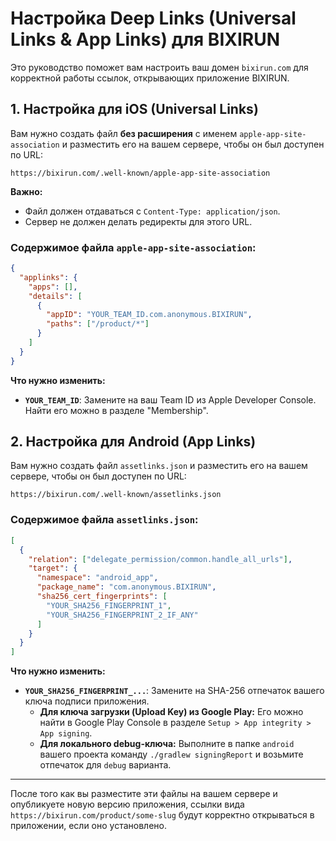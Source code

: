 # Настройка Deep Links (Universal Links & App Links) для BIXIRUN

Это руководство поможет вам настроить ваш домен `bixirun.com` для корректной работы ссылок, открывающих приложение BIXIRUN.

## 1. Настройка для iOS (Universal Links)

Вам нужно создать файл **без расширения** с именем `apple-app-site-association` и разместить его на вашем сервере, чтобы он был доступен по URL:

`https://bixirun.com/.well-known/apple-app-site-association`

**Важно:**
- Файл должен отдаваться с `Content-Type: application/json`.
- Сервер не должен делать редиректы для этого URL.

### Содержимое файла `apple-app-site-association`:

```json
{
  "applinks": {
    "apps": [],
    "details": [
      {
        "appID": "YOUR_TEAM_ID.com.anonymous.BIXIRUN",
        "paths": ["/product/*"]
      }
    ]
  }
}
```

**Что нужно изменить:**
- **`YOUR_TEAM_ID`**: Замените на ваш Team ID из Apple Developer Console. Найти его можно в разделе "Membership".

## 2. Настройка для Android (App Links)

Вам нужно создать файл `assetlinks.json` и разместить его на вашем сервере, чтобы он был доступен по URL:

`https://bixirun.com/.well-known/assetlinks.json`

### Содержимое файла `assetlinks.json`:

```json
[
  {
    "relation": ["delegate_permission/common.handle_all_urls"],
    "target": {
      "namespace": "android_app",
      "package_name": "com.anonymous.BIXIRUN",
      "sha256_cert_fingerprints": [
        "YOUR_SHA256_FINGERPRINT_1",
        "YOUR_SHA256_FINGERPRINT_2_IF_ANY"
      ]
    }
  }
]
```

**Что нужно изменить:**
- **`YOUR_SHA256_FINGERPRINT_...`**: Замените на SHA-256 отпечаток вашего ключа подписи приложения.
  - **Для ключа загрузки (Upload Key) из Google Play:** Его можно найти в Google Play Console в разделе `Setup > App integrity > App signing`.
  - **Для локального debug-ключа:** Выполните в папке `android` вашего проекта команду `./gradlew signingReport` и возьмите отпечаток для `debug` варианта.

---

После того как вы разместите эти файлы на вашем сервере и опубликуете новую версию приложения, ссылки вида `https://bixirun.com/product/some-slug` будут корректно открываться в приложении, если оно установлено. 